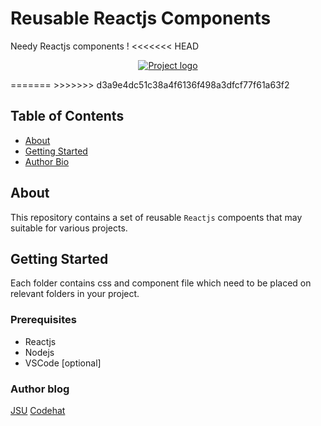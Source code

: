 # Reusable Reactjs Components

Needy Reactjs components !
<<<<<<< HEAD
<p align="center">
  <a href="" rel="noopener">
 <img src="https://source.unsplash.com/random/900x600/?ui/" alt="Project logo"></a>
</p>
=======
>>>>>>> d3a9e4dc51c38a4f6136f498a3dfcf77f61a63f2

## Table of Contents

- [About](#about)
- [Getting Started](#getting_started)
- [Author Bio](#about1)

## About <a name = "about"></a>

This repository contains a set of reusable `Reactjs` compoents that may suitable for various projects.

## Getting Started <a name = "getting_started"></a>

Each folder contains css and component file which need to be placed on relevant folders in your project.

### Prerequisites

- Reactjs
- Nodejs
- VSCode [optional]

### Author blog  <a name = "about1"></a>

[JSU](http://javascriptsu.wordpress.com)
[Codehat](http://codehat.vercel.app)

